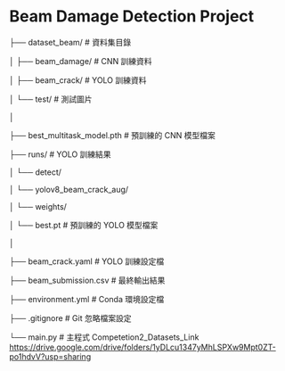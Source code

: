 # Beam Damage Detection Project
├── dataset_beam/                # 資料集目錄

│   ├── beam_damage/             # CNN 訓練資料

│   ├── beam_crack/              # YOLO 訓練資料

│   └── test/                    # 測試圖片

│

├── best_multitask_model.pth     # 預訓練的 CNN 模型檔案

├── runs/                        # YOLO 訓練結果

│   └── detect/

│       └── yolov8_beam_crack_aug/

│           └── weights/

│               └── best.pt     # 預訓練的 YOLO 模型檔案

│

├── beam_crack.yaml              # YOLO 訓練設定檔

├── beam_submission.csv          # 最終輸出結果

├── environment.yml              # Conda 環境設定檔

├── .gitignore                   # Git 忽略檔案設定

└── main.py                      # 主程式
Competetion2_Datasets_Link
https://drive.google.com/drive/folders/1yDLcu1347yMhLSPXw9Mpt0ZT-po1hdvV?usp=sharing
